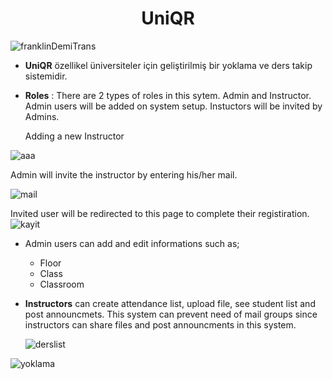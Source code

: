 <h1 align="center">UniQR</h1>

![franklinDemiTrans](https://user-images.githubusercontent.com/42703783/122954037-c55a3080-d387-11eb-8af0-4b70a207f7d1.png)

* **UniQR** özellikel üniversiteler için geliştirilmiş bir yoklama ve ders takip sistemidir.

* **Roles** : There are 2 types of roles in this sytem. Admin and Instructor. Admin users will be added on system setup. Instuctors will be invited by Admins.

  Adding a new Instructor

 ![aaa](https://user-images.githubusercontent.com/42703783/122990309-7a064900-d3ac-11eb-8fb9-35185400d961.png)


  Admin will invite the instructor by entering his/her mail.

 ![mail](https://user-images.githubusercontent.com/42703783/122990450-9e622580-d3ac-11eb-8bba-972dff7107f7.png)


  Invited user will be redirected to this page to complete their registiration.
  ![kayit](https://user-images.githubusercontent.com/42703783/122990520-b5087c80-d3ac-11eb-835b-615a89ffbca8.png)


* Admin users can add and edit informations such as;

  * Floor
  * Class
  * Classroom



* **Instructors** can create attendance list, upload file, see student list and post announcmets. This system can prevent need of mail groups since instructors can share files and post announcments in this system.

  ![derslist](https://user-images.githubusercontent.com/42703783/122990572-c8b3e300-d3ac-11eb-866f-fdf6e42b1be4.png)



![yoklama](https://user-images.githubusercontent.com/42703783/122990579-cce00080-d3ac-11eb-8ac2-f88c50c1d195.png)



